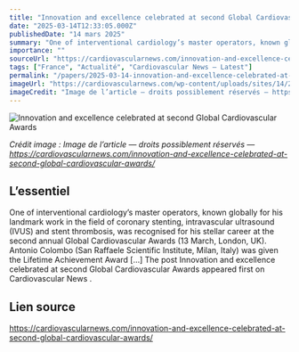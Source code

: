 ```yaml
---
title: "Innovation and excellence celebrated at second Global Cardiovascular Awards"
date: "2025-03-14T12:33:05.000Z"
publishedDate: "14 mars 2025"
summary: "One of interventional cardiology’s master operators, known globally for his landmark work in the field of coronary stenting, intravascular ultrasound (IVUS) and stent thrombosis, was recognised for his stellar career at the second annual Global Cardiovascular Awards (13 March, London, UK). Antonio Colombo (San Raffaele Scientific Institute, Milan, Italy) was given the Lifetime Achievement Award [&#8230;] The post Innovation and excellence celebrated at second Global Cardiovascular Awards appeared first on Cardiovascular News ."
importance: ""
sourceUrl: "https://cardiovascularnews.com/innovation-and-excellence-celebrated-at-second-global-cardiovascular-awards/"
tags: ["France", "Actualité", "Cardiovascular News — Latest"]
permalink: "/papers/2025-03-14-innovation-and-excellence-celebrated-at-second-global-cardiovascular-awards"
imageUrl: "https://cardiovascularnews.com/wp-content/uploads/sites/14/2025/03/BIBACVAwardsMisc-317.jpg"
imageCredit: "Image de l’article — droits possiblement réservés — https://cardiovascularnews.com/innovation-and-excellence-celebrated-at-second-global-cardiovascular-awards/"
---
```


![Innovation and excellence celebrated at second Global Cardiovascular Awards](https://cardiovascularnews.com/wp-content/uploads/sites/14/2025/03/BIBACVAwardsMisc-317.jpg)

*Crédit image : Image de l’article — droits possiblement réservés — https://cardiovascularnews.com/innovation-and-excellence-celebrated-at-second-global-cardiovascular-awards/*

## L’essentiel

One of interventional cardiology’s master operators, known globally for his landmark work in the field of coronary stenting, intravascular ultrasound (IVUS) and stent thrombosis, was recognised for his stellar career at the second annual Global Cardiovascular Awards (13 March, London, UK). Antonio Colombo (San Raffaele Scientific Institute, Milan, Italy) was given the Lifetime Achievement Award [&#8230;] The post Innovation and excellence celebrated at second Global Cardiovascular Awards appeared first on Cardiovascular News .

## Lien source

https://cardiovascularnews.com/innovation-and-excellence-celebrated-at-second-global-cardiovascular-awards/
